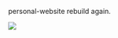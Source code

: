 personal-website rebuild again.

<img src="https://p6-juejin.byteimg.com/tos-cn-i-k3u1fbpfcp/29092e57c0aa49be99cfdc7c8b3f5ae8~tplv-k3u1fbpfcp-zoom-crop-mark:1304:1304:1304:734.awebp?" />